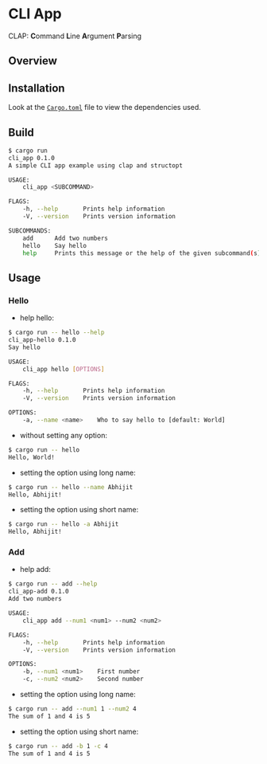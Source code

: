 # CLI App

CLAP: **C**ommand **L**ine **A**rgument **P**arsing

## Overview

## Installation

Look at the [`Cargo.toml`](./Cargo.toml) file to view the dependencies used.

## Build

```sh
$ cargo run
cli_app 0.1.0
A simple CLI app example using clap and structopt

USAGE:
    cli_app <SUBCOMMAND>

FLAGS:
    -h, --help       Prints help information
    -V, --version    Prints version information

SUBCOMMANDS:
    add      Add two numbers
    hello    Say hello
    help     Prints this message or the help of the given subcommand(s)
```

## Usage

### Hello

- help hello:

```sh
$ cargo run -- hello --help
cli_app-hello 0.1.0
Say hello

USAGE:
    cli_app hello [OPTIONS]

FLAGS:
    -h, --help       Prints help information
    -V, --version    Prints version information

OPTIONS:
    -a, --name <name>    Who to say hello to [default: World]
```

- without setting any option:

```sh
$ cargo run -- hello
Hello, World!
```

- setting the option using long name:

```sh
$ cargo run -- hello --name Abhijit
Hello, Abhijit!
```

- setting the option using short name:

```sh
$ cargo run -- hello -a Abhijit
Hello, Abhijit!
```

### Add

- help add:

```sh
$ cargo run -- add --help
cli_app-add 0.1.0
Add two numbers

USAGE:
    cli_app add --num1 <num1> --num2 <num2>

FLAGS:
    -h, --help       Prints help information
    -V, --version    Prints version information

OPTIONS:
    -b, --num1 <num1>    First number
    -c, --num2 <num2>    Second number
```

- setting the option using long name:

```sh
$ cargo run -- add --num1 1 --num2 4
The sum of 1 and 4 is 5
```

- setting the option using short name:

```sh
$ cargo run -- add -b 1 -c 4
The sum of 1 and 4 is 5
```
